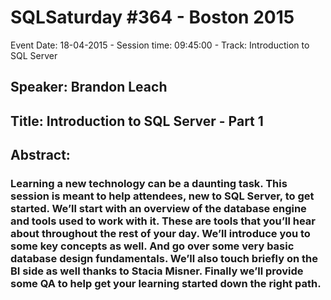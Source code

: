 # SQLSaturday #364 - Boston 2015
Event Date: 18-04-2015 - Session time: 09:45:00 - Track: Introduction to SQL Server
## Speaker: Brandon Leach
## Title: Introduction to SQL Server - Part 1
## Abstract:
### Learning a new technology can be a daunting task. This session is meant to help attendees, new to SQL Server, to get started.  We’ll start with an overview of the database engine and tools used to work with it.  These are tools that you’ll hear about throughout the rest of your day. We’ll introduce you to some key concepts as well. And go over some very basic database design fundamentals. We’ll also touch briefly on the BI side as well thanks to Stacia Misner. Finally we’ll provide some QA to help get your learning started down the right path.
